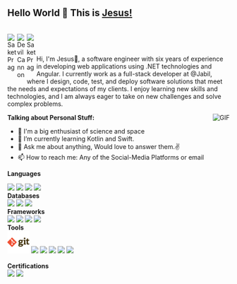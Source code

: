 ## Hello World 👋 This is [Jesus!](https://sakigo9.github.io/MyPortfolio/)
<br/>

<a href="https://www.linkedin.com/in/algoritmonavarro/">
<img align="left" alt="Saket Prag" width="22px" src="https://cdn.jsdelivr.net/npm/simple-icons@v3/icons/linkedin.svg" />
</a>
<a href="https://medium.com/@devilcannon">
<img align="left" alt="DevilCannon" width="22px" src="https://cdn.jsdelivr.net/npm/simple-icons@v3/icons/medium.svg" />
</a>
<a href="https://www.instagram.com/_devilcannon/">
<img align="left" alt="Saket Prag" width="22px" src="https://cdn.jsdelivr.net/npm/simple-icons@v3/icons/instagram.svg" />
</a>
<br />
<br />

Hi, I'm Jesus🙌, a software engineer with six years of experience in developing web applications using .NET technologies and Angular. 
I currently work as a full-stack developer at @Jabil, where I design, code, test, and deploy software solutions that meet the needs and expectations of my clients. 
I enjoy learning new skills and technologies, and I am always eager to take on new challenges and solve complex problems.

<img align="right" alt="GIF" src="https://media.giphy.com/media/USV0ym3bVWQJJmNu3N/giphy.gif" />

**Talking about Personal Stuff:**

- 🔭 I'm a big enthusiast of science and space
- 🌱 I’m currently learning Kotlin and Swift.
- 💬 Ask me about anything, Would love to answer them.✌
- 📫 How to reach me: Any of the Social-Media Platforms or email


**Languages**

<code><img height="50" src="https://seeklogo.com/images/P/python-logo-A32636CAA3-seeklogo.com.png"></code>
<code><img height="50" src="https://seeklogo.com/images/J/java-logo-7F8B35BAB3-seeklogo.com.png"></code>
<code><img height="50" src="https://seeklogo.com/images/C/c-sharp-c-logo-02F17714BA-seeklogo.com.png"></code>
<code><img height="50" src="https://seeklogo.com/images/T/typescript-logo-B29A3F462D-seeklogo.com.png"></code>
<br/>
**Databases**
<br/>
<code><img height="50" src="https://seeklogo.com/images/P/postqresql-logo-AD0E066492-seeklogo.com.png"></code>
<code><img height="50" src="https://seeklogo.com/images/M/microsoft-sql-server-logo-96AF49E2B3-seeklogo.com.png"></code>
<code><img height="50" src="https://seeklogo.com/images/S/sqlite-logo-5E9F462E6A-seeklogo.com.png"></code>
<br/>
**Frameworks**
</br>
<code><img height="50" src="https://seeklogo.com/images/A/angular-logo-B76B1CDE98-seeklogo.com.png"></code>
<code><img height="50" src="https://seeklogo.com/images/F/flask-logo-44C507ABB7-seeklogo.com.png"></code>
<code><img height="50" src="https://seeklogo.com/images/M/microsoft-net-framework-logo-B9BA1A3DA1-seeklogo.com.png"></code>
<code><img height="50" src="https://seeklogo.com/images/S/spring-logo-9A2BC78AAF-seeklogo.com.png"></code>
</br>
**Tools**
</br>
<code><img height="50" src="https://raw.githubusercontent.com/github/explore/80688e429a7d4ef2fca1e82350fe8e3517d3494d/topics/git/git.png"></code>
<code><img height="50" src="https://seeklogo.com/images/A/arduino-logo-BC7CBC1DAA-seeklogo.com.png"></code>
<code><img height="50" src="https://seeklogo.com/images/P/postman-logo-0087CA0D15-seeklogo.com.png"></code>
<code><img height="50" src="https://seeklogo.com/images/V/visual-studio-2015-logo-31D5DD049E-seeklogo.com.png"></code>
<code><img height="50" src="https://seeklogo.com/images/A/azure-devops-logo-E7364216A7-seeklogo.com.png"></code>
<code><img height="50" src="https://seeklogo.com/images/G/git-logo-CD8D6F1C09-seeklogo.com.png"></code>
<br/>
<br/>
**Certifications**
<br/>
<img height="100" src="https://d1.awsstatic.com/training-and-certification/certification-badges/AWS-Certified-Cloud-Practitioner_badge.634f8a21af2e0e956ed8905a72366146ba22b74c.png"/>
<img height="100" src="https://academy.mendix.com/img/Frontend$Images$Rapid_min.png?638241567957465967"/>
